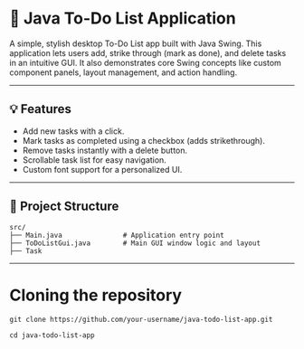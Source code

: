 # 📝 Java To-Do List Application

A simple, stylish desktop To-Do List app built with Java Swing. This application lets users add, strike through (mark as done), and delete tasks in an intuitive GUI. It also demonstrates core Swing concepts like custom component panels, layout management, and action handling.

---

## 💡 Features

- Add new tasks with a click.
- Mark tasks as completed using a checkbox (adds strikethrough).
- Remove tasks instantly with a delete button.
- Scrollable task list for easy navigation.
- Custom font support for a personalized UI.

---

## 📁 Project Structure

```plaintext
src/
├── Main.java               # Application entry point
├── ToDoListGui.java        # Main GUI window logic and layout
├── Task
```

---
# Cloning the repository
```commandline
git clone https://github.com/your-username/java-todo-list-app.git

cd java-todo-list-app
```

